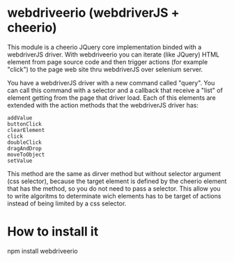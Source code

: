 webdriveerio (webdriverJS + cheerio)
====================================

This module is a cheerio JQuery core implementation binded with a webdriverJS driver. With webdriveerio you can iterate (like JQuery) HTML element from page source code and then trigger actions (for example "click") to the page web site thru webdriverJS over selenium server.

You have a webdriverJS driver with a new command called "query". You can call this command with a selector and a callback that receive a "list" of element getting from the page that driver load. Each of this elements are extended with the action methods that the webdriverJS driver has:

    addValue
    buttonClick
    clearElement
    click
    doubleClick
    dragAndDrop
    moveToObject
    setValue

This method are the same as dirver method but without selector argument (css selector), because the target element is defined by the cheerio element that has the method, so you do not need to pass a selector.
This allow you to write algoritms to determinate wich elements has to be target of actions instead of being limited by a css selector.

How to install it
=================

npm install webdriveerio
